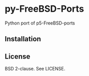 py-FreeBSD-Ports
========

Python port of p5-FreeBSD-ports

Installation
------------

License
-------

BSD 2-clause. See LICENSE.

